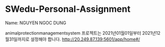 # SWedu-Personal-Assignment
Name: NGUYEN NGOC DUNG

animalprotectionmanagementsystem 프로젝트는 2021년01월01일부터 2021년12월31일까지로 설정해야 합니다.
http://20.249.87.139:5601/app/home#/
